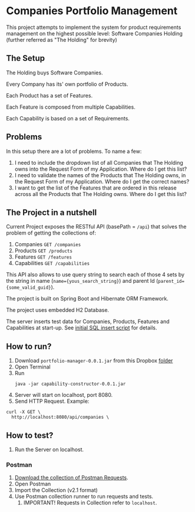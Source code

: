 # Companies Portfolio Management
This project attempts to implement the system for product requirements 
management on the highest possible level: Software Companies Holding
(further referred as "The Holding" for brevity)

## The Setup
The Holding buys Software Companies.

Every Company has its' own portfolio of Products.

Each Product has a set of Features.

Each Feature is composed from multiple Capabilities.

Each Capability is based on a set of Requirements.

## Problems
In this setup there are a lot of problems. To name a few:
1. I need to include the dropdown list of all Companies that The Holding
owns into the Request Form of my Application. Where do I get this list?
2. I need to validate the names of the Products that The Holding owns,
in the Request Form of my Application. Where do I get the correct names?
3. I want to get the list of the Features that are ordered
in this release across all the Products that The Holding owns.
Where do I get this list?

## The Project in a nutshell
Current Project exposes the RESTful API (basePath = `/api`) that solves 
the problem of getting the collections of:
1. Companies `GET /companies`
2. Products `GET /products`
3. Features `GET /features`
4. Capabilities `GET /capabilities`

This API also allows to use query string to search each 
of those 4 sets by the string in name (`name={yous_search_string}`)
and parent Id (`parent_id={some_valid_guid}`).

The project is built on Spring Boot and Hibernate ORM Framework.

The project uses embedded H2 Database.

The server inserts test data for Companies, Products, Features and Capabilities
at start-up. See [initial SQL insert script](
./src/main/resources/insert-initial-data.sql) for details.


## How to run?
1. Download `portfolio-manager-0.0.1.jar` from this Dropbox [folder](
https://www.dropbox.com/s/7wwm1q55jfn7q44/portfolio-manager-0.0.1.jar?dl=1)
3. Open Terminal
4. Run 
    ``` 
    java -jar capability-constructor-0.0.1.jar
    ```
5. Server will start on localhost, port 8080.
6. Send HTTP Request. Example:
```
curl -X GET \
  http://localhost:8080/api/companies \
```

## How to test?
1. Run the Server on localhost.
### Postman
1. [Download the collection of Postman Requests](
./docs/Portfolio_Management_1_Get_Collections.postman_collection.json).
2. Open Postman
3. Import the Collection (v2.1 format)
4. Use Postman collection runner to run requests and tests.
    1. IMPORTANT! Requests in Collection refer to `localhost`.
